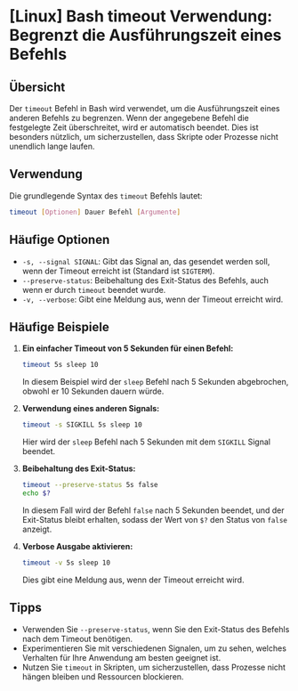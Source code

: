 # [Linux] Bash timeout Verwendung: Begrenzt die Ausführungszeit eines Befehls

## Übersicht
Der `timeout` Befehl in Bash wird verwendet, um die Ausführungszeit eines anderen Befehls zu begrenzen. Wenn der angegebene Befehl die festgelegte Zeit überschreitet, wird er automatisch beendet. Dies ist besonders nützlich, um sicherzustellen, dass Skripte oder Prozesse nicht unendlich lange laufen.

## Verwendung
Die grundlegende Syntax des `timeout` Befehls lautet:

```bash
timeout [Optionen] Dauer Befehl [Argumente]
```

## Häufige Optionen
- `-s, --signal SIGNAL`: Gibt das Signal an, das gesendet werden soll, wenn der Timeout erreicht ist (Standard ist `SIGTERM`).
- `--preserve-status`: Beibehaltung des Exit-Status des Befehls, auch wenn er durch `timeout` beendet wurde.
- `-v, --verbose`: Gibt eine Meldung aus, wenn der Timeout erreicht wird.

## Häufige Beispiele

1. **Ein einfacher Timeout von 5 Sekunden für einen Befehl:**
   ```bash
   timeout 5s sleep 10
   ```
   In diesem Beispiel wird der `sleep` Befehl nach 5 Sekunden abgebrochen, obwohl er 10 Sekunden dauern würde.

2. **Verwendung eines anderen Signals:**
   ```bash
   timeout -s SIGKILL 5s sleep 10
   ```
   Hier wird der `sleep` Befehl nach 5 Sekunden mit dem `SIGKILL` Signal beendet.

3. **Beibehaltung des Exit-Status:**
   ```bash
   timeout --preserve-status 5s false
   echo $?
   ```
   In diesem Fall wird der Befehl `false` nach 5 Sekunden beendet, und der Exit-Status bleibt erhalten, sodass der Wert von `$?` den Status von `false` anzeigt.

4. **Verbose Ausgabe aktivieren:**
   ```bash
   timeout -v 5s sleep 10
   ```
   Dies gibt eine Meldung aus, wenn der Timeout erreicht wird.

## Tipps
- Verwenden Sie `--preserve-status`, wenn Sie den Exit-Status des Befehls nach dem Timeout benötigen.
- Experimentieren Sie mit verschiedenen Signalen, um zu sehen, welches Verhalten für Ihre Anwendung am besten geeignet ist.
- Nutzen Sie `timeout` in Skripten, um sicherzustellen, dass Prozesse nicht hängen bleiben und Ressourcen blockieren.